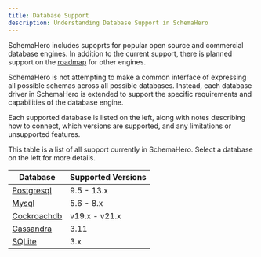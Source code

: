 ```yaml
---
title: Database Support
description: Understanding Database Support in SchemaHero
---
```


SchemaHero includes supoprts for popular open source and commercial database engines.
In addition to the current support, there is planned support on the [roadmap](https://schemahero.io/community/roadmap) for other engines.

SchemaHero is not attempting to make a common interface of expressing all possible schemas across all possible databases.
Instead, each database driver in SchemaHero is extended to support the specific requirements and capabilities of the database engine.

Each supported database is listed on the left, along with notes describing how to connect, which versions are supported, and any limitations or unsupported features.

This table is a list of all support currently in SchemaHero.
Select a database on the left for more details.

| Database | Supported Versions |
|----------|--------------------|
| [Postgresql](./postgres/versions) | 9.5 - 13.x |
| [Mysql](./mysql/versions) | 5.6 - 8.x |
| [Cockroachdb](./cockroachdb/versions) | v19.x - v21.x |
| [Cassandra](./cassandra/versions) | 3.11 |
| [SQLite](./sqlite/versions) | 3.x |
